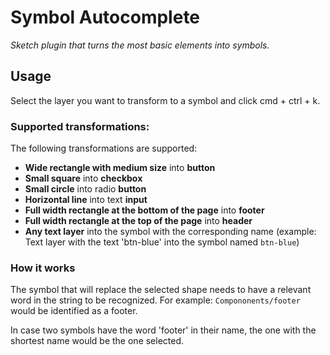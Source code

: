 # Symbol Autocomplete

_Sketch plugin that turns the most basic elements into symbols._

## Usage

Select the layer you want to transform to a symbol and click cmd + ctrl + k.

### Supported transformations:

The following transformations are supported:

- **Wide rectangle with medium size** into **button**
- **Small square** into **checkbox**
- **Small circle** into radio **button**
- **Horizontal line** into text **input**
- **Full width rectangle at the bottom of the page** into **footer**
- **Full width rectangle at the top of the page** into **header**
- **Any text layer** into the symbol with the corresponding name (example: Text layer with the text 'btn-blue' into the symbol named `btn-blue`)


### How it works

The symbol that will replace the selected shape needs to have a relevant word in the string to be recognized.
For example: `Compononents/footer` would be identified as a footer.

In case two symbols have the word 'footer' in their name, the one with the shortest name would be the one selected.
